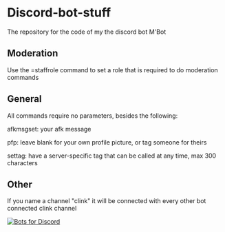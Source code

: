# Discord-bot-stuff
The repository for the code of my the discord bot M'Bot

## Moderation

Use the =staffrole command to set a role that is required to do moderation commands

## General

All commands require no parameters, besides the following:

afkmsgset: your afk message

pfp: leave blank for your own profile picture, or tag someone for theirs

settag: have a server-specific tag that can be called at any time, max 300 characters

## Other
If you name a channel "clink" it will be connected with every other bot connected clink channel

[![Bots for Discord](https://botsfordiscord.com/api/bot/429781887486001163/widget)](https://botsfordiscord.com/bots/429781887486001163)
